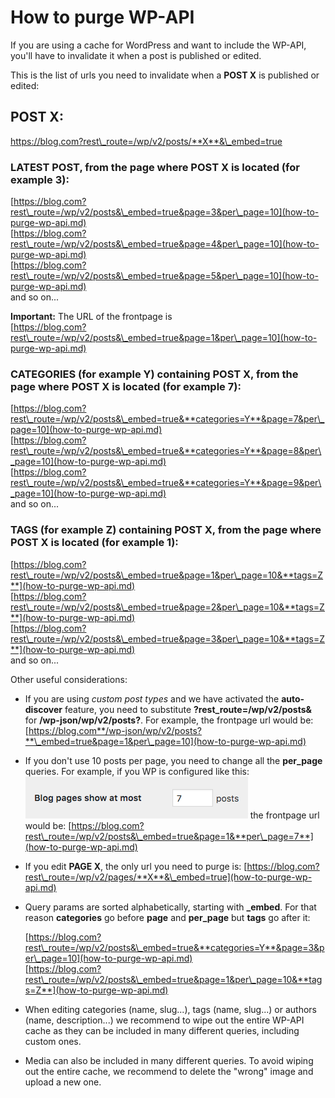 # How to purge WP-API

If you are using a cache for WordPress and want to include the WP-API, you'll have to invalidate it when a post is published or edited.

This is the list of urls you need to invalidate when a **POST X** is published or edited:

## POST X:

[https://blog.com?rest\_route=/wp/v2/posts/**X**&\_embed=true    
](how-to-purge-wp-api.md)

### LATEST POST, from the page where POST X is located \(for example 3\):

[https://blog.com?rest\_route=/wp/v2/posts&\_embed=true&page=3&per\_page=10](how-to-purge-wp-api.md)  
[https://blog.com?rest\_route=/wp/v2/posts&\_embed=true&page=4&per\_page=10](how-to-purge-wp-api.md)  
[https://blog.com?rest\_route=/wp/v2/posts&\_embed=true&page=5&per\_page=10](how-to-purge-wp-api.md)  
and so on...

**Important:** The URL of the frontpage is  
[https://blog.com?rest\_route=/wp/v2/posts&\_embed=true&page=1&per\_page=10](how-to-purge-wp-api.md)

### CATEGORIES \(for example Y\) containing POST X, from the page where POST X is located \(for example 7\):

[https://blog.com?rest\_route=/wp/v2/posts&\_embed=true&**categories=Y**&page=7&per\_page=10](how-to-purge-wp-api.md)  
[https://blog.com?rest\_route=/wp/v2/posts&\_embed=true&**categories=Y**&page=8&per\_page=10](how-to-purge-wp-api.md)  
[https://blog.com?rest\_route=/wp/v2/posts&\_embed=true&**categories=Y**&page=9&per\_page=10](how-to-purge-wp-api.md)  
and so on...

### TAGS \(for example Z\) containing POST X, from the page where POST X is located \(for example 1\):

[https://blog.com?rest\_route=/wp/v2/posts&\_embed=true&page=1&per\_page=10&**tags=Z**](how-to-purge-wp-api.md)  
[https://blog.com?rest\_route=/wp/v2/posts&\_embed=true&page=2&per\_page=10&**tags=Z**](how-to-purge-wp-api.md)  
[https://blog.com?rest\_route=/wp/v2/posts&\_embed=true&page=3&per\_page=10&**tags=Z**](how-to-purge-wp-api.md)  
and so on...

Other useful considerations:

* If you are using _custom post types_ and we have activated the **auto-discover** feature, you need to substitute **?rest\_route=/wp/v2/posts&** for **/wp-json/wp/v2/posts?**. For example, the frontpage url would be: [https://blog.com**/wp-json/wp/v2/posts?**\_embed=true&page=1&per\_page=10](how-to-purge-wp-api.md)
* If you don't use 10 posts per page, you need to change all the **per\_page** queries. For example, if you WP is configured like this: ![](../.gitbook/assets/screen-shot-2018-04-17-at-10.29.29.png) the frontpage url would be: [https://blog.com?rest\_route=/wp/v2/posts&\_embed=true&page=1&**per\_page=7**](how-to-purge-wp-api.md)
* If you edit **PAGE X**, the only url you need to purge is: [https://blog.com?rest\_route=/wp/v2/pages/**X**&\_embed=true](how-to-purge-wp-api.md)
* Query params are sorted alphabetically, starting with **\_embed**. For that reason **categories** go before **page** and **per\_page** but **tags** go after it:

  [https://blog.com?rest\_route=/wp/v2/posts&\_embed=true&**categories=Y**&page=3&per\_page=10](how-to-purge-wp-api.md)  
  [https://blog.com?rest\_route=/wp/v2/posts&\_embed=true&page=1&per\_page=10&**tags=Z**](how-to-purge-wp-api.md)

* When editing categories \(name, slug...\), tags \(name, slug...\) or authors \(name, description...\) we recommend to wipe out the entire WP-API cache as they can be included in many different queries, including custom ones.
* Media can also be included in many different queries. To avoid wiping out the entire cache, we recommend to delete the "wrong" image and upload a new one.

